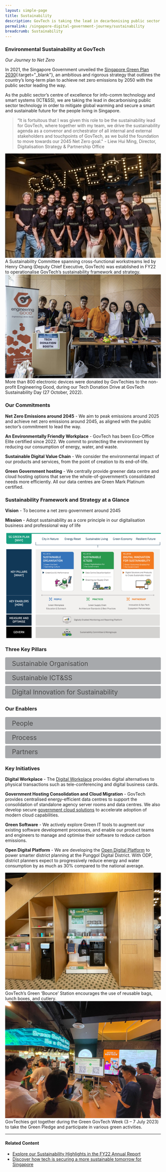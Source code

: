 ```yaml
---
layout: simple-page
title: Sustainability
description: GovTech is taking the lead in decarbonising public sector technology in order to mitigate global warming and secure a smart and sustainable future for Singapore.
permalink: /singapore-digital-government-journey/sustainability
breadcrumb: Sustainability
---
```


### Environmental Sustainability at GovTech

*Our Journey to Net Zero*

In 2021, the Singapore Government unveiled the [Singapore Green Plan 2030](https://www.greenplan.gov.sg/){:target="_blank"}, an ambitious and rigorous strategy that outlines the country’s long-term plan to achieve net zero emissions by 2050 with the public sector leading the way. 

As the public sector’s centre of excellence for info-comm technology and smart systems (ICT&SS), we are taking the lead in decarbonising public sector technology in order to mitigate global warming and secure a smart and sustainable future for the people living in Singapore.

> “It is fortuitous that I was given this role to be the sustainability lead for GovTech, where together with my team, we drive the sustainability agenda as a convenor and orchestrator of all internal and external stakeholders and touchpoints of GovTech, as we build the foundation to move towards our 2045 Net Zero goal." - Liew Hui Ming, Director, Digitalisation Strategy & Partnership Office

<div class="row">
	<div class="col is-6">
		<figure style="margin:0;">
			<img src="/images/GovTech-Sustainability-Committee1.jpg" alt="GovTech Sustainability Committee"/>	
			<figcaption>A Sustainability Committee spanning cross-functional workstreams led by Henry Chang (Deputy Chief Executive, GovTech) was established in FY22 to operationalise GovTech’s sustainability framework and strategy.</figcaption>
		</figure>
	</div>
	<div class="col is-6">
		<figure style="margin:0;">
			<img src="/images/GovTech-Sustainability-Day-2022.png" alt="GovTech Sustainability Day 2022"/>
			<figcaption>More than 800 electronic devices were donated by GovTechies to the non-profit Engineering Good, during our Tech Donation Drive at  GovTech Sustainability Day (27 October, 2022).</figcaption>
		</figure>
	</div>
</div>


### Our Commitments

**Net Zero Emissions around 2045** - We aim to peak emissions around 2025 and achieve net zero emissions around 2045, as aligned with the public sector’s commitment to lead the way.

**An Environmentally Friendly Workplace** - GovTech has been Eco-Office Elite certified since 2022. We commit to protecting the environment by reducing our consumption of energy, water, and waste.  

**Sustainable Digital Value Chain** - We consider the environmental impact of our products and services, from the point of creation to its end-of-life. 

**Green Government hosting** - We centrally provide greener data centre and cloud hosting options that serve the whole-of-government’s  consolidated needs more efficiently. All our data centres are Green Mark Platinum certified.


### Sustainability Framework and Strategy at a Glance

**Vision** - To become a net zero government around 2045

**Mission** - Adopt sustainability as a core principle in our digitalisation business and professional way of life

![GovTech Sustainability Framework](/images/GovTech-Sustainability-Framework1.jpg)

<style>

input {
	display: none;
}
label {
	display: block;
	padding: 8px 22px;
	margin: 0 0 5px 0;
	cursor: pointor;
	background: #a7a9ac;
	border-radius: 3px;
	color: #484848;
	transition: ease .5s;
	font-size: 1.5em;
}

label:hover {
	background: #B41E8E;
	color: #FFF;
}

.accordion-content {
	/* background: #a7a9ac; */
	padding: 10px 0px 30px 30px;
	/* border: 1px solid #484848; */
	margin: 0 0 1px 0;
	border-radius: 3px;
}

input + label + .accordion-content {
	display: none;
}

input:checked + label + .accordion-content {
	display: none;
}

input:checked + label + .accordion-content {
	display: block;
}

</style>
<!-- End of accordion -->

### Three Key Pillars

<div>
	<input type="checkbox" id="title1"  /><label for="title1">Sustainable Organisation</label>
	<div class="accordion-content">
		<p>We prioritise ethical practices and sustainable operations in every aspect of our operations, where we actively reduce, reuse, recycle and remove any unnecessary wastage.</p>
	</div>
	<input type="checkbox" id="title2"  /><label for="title2">Sustainable ICT&SS</label>
	<div class="accordion-content">
		<p>We incorporate green practices and technologies into our hardware selection and software development approaches to provide more eco-conscious solutions.</p>
	</div>
	<input type="checkbox" id="title3"  /><label for="title3">Digital Innovation for Sustainability</label>
	<div class="accordion-content">
		<p>We empower the Singapore Government’s net zero journey with innovative digital solutions that make a positive impact on the environment.</p>
	</div>
</div>


### Our Enablers 

<div>
	<input type="checkbox" id="title4"  /><label for="title4">People</label>
	<div class="accordion-content">
		<p>Empowering all GovTech Leaders and GovTechies to drive eco-conscious practices across business lines, consuming fewer resources, and fostering a sustainable culture.</p>
	</div>
	<input type="checkbox" id="title5"  /><label for="title5">Process</label>
	<div class="accordion-content">
		<p>Embedding sustainable standards, processes, and tools within the software development lifecycle to achieve sustainability by design while ensuring high service reliability and performance.</p>
	</div>
	<input type="checkbox" id="title6"  /><label for="title6">Partners</label>
	<div class="accordion-content">
		<p>Engaging and collaborating with suppliers, industry peers, public officers, and citizens to drive the innovation and adoption of sustainable technology solutions and approaches.</p>
	</div>
</div>


### Key Initiatives 

**Digital Workplace** - The [Digital Workplace](https://www.tech.gov.sg/products-and-services/digital-workplace/) provides digital alternatives to physical transactions such as tele-conferencing and digital business cards.

**Government Hosting Consolidation and Cloud Migration** - GovTech provides centralised energy-efficient data centres to support the consolidation of standalone agency server rooms and data centres. We also develop secure [government cloud solutions](https://www.tech.gov.sg/capability-centre-gig) to accelerate adoption of modern cloud capabilities. 

**Green Software** - We actively explore Green IT tools to augment our existing software development processes, and enable our product teams and engineers to manage and optimise their software to reduce carbon emissions.  

**Open Digital Platform** - We are developing the [Open Digital Platform](https://www.tech.gov.sg/media/technews/building-an-operating-system-for-punggol-digital-district) to power smarter district planning at the Punggol Digital District. With ODP, district planners expect to progressively reduce energy and water consumption by as much as 30% compared to the national average. 


<div class="row">
	<div class="col is-6">
		<figure style="margin:0;">
			<img src="/images/GovTech-Green-Bounce-Station.jpg" alt="GovTech Green Bounce Station"/>	
			<figcaption>GovTech’s Green ‘Bounce’ Station encourages the use of reusable bags, lunch boxes, and cutlery.</figcaption>
		</figure>
	</div>
	<div class="col is-6">
		<figure style="margin:0;">
			<img src="/images/Green-GovTech-Week-2023.jpg" alt="Green GovTech Week 2023"/>
			<figcaption>GovTechies got together during the Green GovTech Week (3 – 7 July 2023) to take the Green Pledge and participate in various green activities.</figcaption>
		</figure>
	</div>
</div>

--- 

#### **Related Content**

* [Explore our Sustainability Highlights in the FY22 Annual Report](https://www.tech.gov.sg/files/media/corporate-publications/2022_GovTech_AR_Main.pdf)
* [Discover how tech is securing a more sustainable tomorrow for Singapore](https://www.tech.gov.sg/media/technews/how-tech-is-securing-a-more-sustainable-tomorrow-for-singapore)

